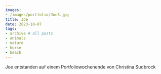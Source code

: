 ```yaml
---
images:
- /images/portfolio/Joe3.jpg
title: Joe
date: 2023-10-07
tags:
- archive # all posts
- animals
- nature
- horse
- beach
---
```

Joe entstanden auf einem Portfoliowochenende von Christina Sudbrock